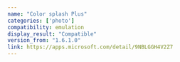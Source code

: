```yaml
---
name: "Color splash Plus"
categories: ['photo']
compatibility: emulation
display_result: "Compatible"
version_from: "1.6.1.0"
link: https://apps.microsoft.com/detail/9NBLGGH4V2Z7
---
```

